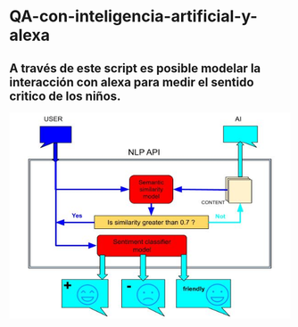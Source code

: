 # QA-con-inteligencia-artificial-y-alexa
A través de este script es posible modelar la interacción con alexa para medir el sentido critico de los niños.
----------------------------------------------------------------------
![Screenshot](wwe.jpg)

